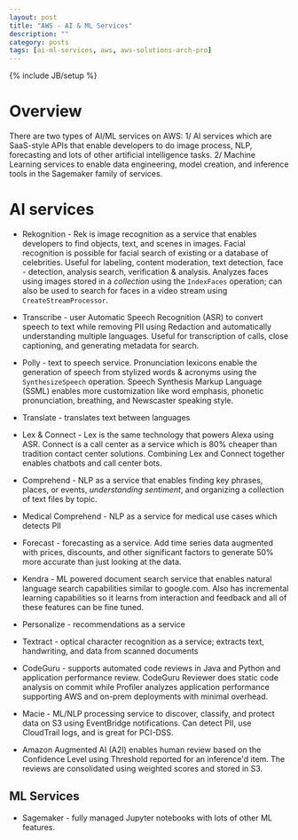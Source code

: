 ```yaml
---
layout: post
title: "AWS - AI & ML Services"
description: ""
category: posts
tags: [ai-ml-services, aws, aws-solutions-arch-pro]
---
```

{% include JB/setup %}

# Overview
There are two types of AI/ML services on AWS: 1/ AI services which are SaaS-style APIs that enable developers to do image process, NLP, forecasting and lots of other artificial intelligence tasks. 2/ Machine Learning services to enable data engineering, model creation, and inference tools in the Sagemaker family of services.

# AI services
* Rekognition - Rek is image recognition as a service that enables developers to find objects, text, and scenes in images. Facial recognition is possible for facial search of existing or a database of celebrities. Useful for labeling, content moderation, text detection, face - detection, analysis search, verification &amp; analysis. Analyzes faces using images stored in a _collection_ using the `IndexFaces` operation; can also be used to search for faces in a video stream using `CreateStreamProcessor`.

* Transcribe - user Automatic Speech Recognition (ASR) to convert speech to text while removing PII using Redaction and automatically understanding multiple languages. Useful for transcription of calls, close captioning, and generating metadata for search.

* Polly - text to speech service. Pronunciation lexicons enable the generation of speech from stylized words &amp; acronyms using the `SynthesizeSpeech` operation. Speech Synthesis Markup Language (SSML) enables more customization like word emphasis, phonetic pronunciation, breathing, and Newscaster speaking style.

* Translate - translates text between languages

* Lex &amp; Connect - Lex is the same technology that powers Alexa using ASR. Connect is a call center as a service which is 80% cheaper than tradition contact center solutions. Combining Lex and Connect together enables chatbots and call center bots.

* Comprehend - NLP as a service that enables finding key phrases, places, or events, _understanding sentiment_, and organizing a collection of text files by topic.

* Medical Comprehend - NLP as a service for medical use cases which detects PII

* Forecast - forecasting as a service. Add time series data augmented with prices, discounts, and other significant factors to generate 50% more accurate than just looking at the data.

* Kendra - ML powered document search service that enables natural language search capabilities similar to google.com. Also has incremental learning capabilities so it learns from interaction and feedback and all of these features can be fine tuned.

* Personalize - recommendations as a service 

* Textract - optical character recognition as a service; extracts text, handwriting, and data from scanned documents

* CodeGuru - supports automated code reviews in Java and Python and application performance review. CodeGuru Reviewer does static code analysis on commit while Profiler analyzes application performance supporting AWS and on-prem deployments with minimal overhead.

* Macie - ML/NLP processing service to discover, classify, and protect data on S3 using EventBridge notifications. Can detect PII, use CloudTrail logs, and is great for PCI-DSS.

* Amazon Augmented AI (A2I) enables human review based on the Confidence Level using Threshold reported for an inference'd item. The reviews are consolidated using weighted scores and stored in S3.

## ML Services
* Sagemaker - fully managed Jupyter notebooks with lots of other ML features.